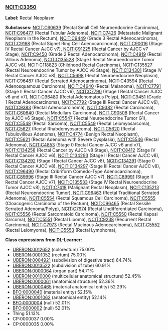
### [NCIT:C3350](http://purl.obolibrary.org/obo/NCIT_C3350)
**Label:** Rectal Neoplasm

**Subclasses:** [NCIT:C60639](http://purl.obolibrary.org/obo/NCIT_C60639) (Rectal Small Cell Neuroendocrine Carcinoma), [NCIT:C96477](http://purl.obolibrary.org/obo/NCIT_C96477) (Rectal Tubular Adenoma), [NCIT:C7426](http://purl.obolibrary.org/obo/NCIT_C7426) (Metastatic Malignant Neoplasm in the Rectum), [NCIT:C9449](http://purl.obolibrary.org/obo/NCIT_C9449) (Grade 3 Rectal Adenocarcinoma), [NCIT:C9168](http://purl.obolibrary.org/obo/NCIT_C9168) (Rectal Signet Ring Cell Adenocarcinoma), [NCIT:C90016](http://purl.obolibrary.org/obo/NCIT_C90016) (Stage IV Rectal Cancer AJCC v7), [NCIT:C91225](http://purl.obolibrary.org/obo/NCIT_C91225) (Rectal Cancer by AJCC v7 Stage), [NCIT:C9450](http://purl.obolibrary.org/obo/NCIT_C9450) (Grade 2 Rectal Adenocarcinoma), [NCIT:C4919](http://purl.obolibrary.org/obo/NCIT_C4919) (Rectal Villous Adenoma), [NCIT:C135528](http://purl.obolibrary.org/obo/NCIT_C135528) (Stage I Rectal Neuroendocrine Tumor AJCC v8), [NCIT:C118823](http://purl.obolibrary.org/obo/NCIT_C118823) (Childhood Rectal Carcinoma), [NCIT:C135527](http://purl.obolibrary.org/obo/NCIT_C135527) (Rectal Neuroendocrine Tumor by AJCC v8 Stage), [NCIT:C134301](http://purl.obolibrary.org/obo/NCIT_C134301) (Stage IV Rectal Cancer AJCC v8), [NCIT:C5698](http://purl.obolibrary.org/obo/NCIT_C5698) (Rectal Neuroendocrine Neoplasm), [NCIT:C96487](http://purl.obolibrary.org/obo/NCIT_C96487) (Rectal Serrated Adenocarcinoma), [NCIT:C43594](http://purl.obolibrary.org/obo/NCIT_C43594) (Rectal Adenosquamous Carcinoma), [NCIT:C4640](http://purl.obolibrary.org/obo/NCIT_C4640) (Rectal Melanoma), [NCIT:C7791](http://purl.obolibrary.org/obo/NCIT_C7791) (Stage II Rectal Cancer AJCC v6), [NCIT:C7790](http://purl.obolibrary.org/obo/NCIT_C7790) (Stage I Rectal Cancer AJCC v6 and v7), [NCIT:C96480](http://purl.obolibrary.org/obo/NCIT_C96480) (Rectal Adenomatous Polyp), [NCIT:C9451](http://purl.obolibrary.org/obo/NCIT_C9451) (Grade 1 Rectal Adenocarcinoma), [NCIT:C7792](http://purl.obolibrary.org/obo/NCIT_C7792) (Stage III Rectal Cancer AJCC v6), [NCIT:C9383](http://purl.obolibrary.org/obo/NCIT_C9383) (Rectal Adenocarcinoma), [NCIT:C9382](http://purl.obolibrary.org/obo/NCIT_C9382) (Rectal Carcinoma), [NCIT:C60640](http://purl.obolibrary.org/obo/NCIT_C60640) (Rectal Medullary Carcinoma), [NCIT:C90508](http://purl.obolibrary.org/obo/NCIT_C90508) (Rectal Cancer by AJCC v6 Stage), [NCIT:C5547](http://purl.obolibrary.org/obo/NCIT_C5547) (Rectal Neuroendocrine Tumor G1), [NCIT:C5548](http://purl.obolibrary.org/obo/NCIT_C5548) (Rectal Sarcoma), [NCIT:C5549](http://purl.obolibrary.org/obo/NCIT_C5549) (Rectal Leiomyosarcoma), [NCIT:C5627](http://purl.obolibrary.org/obo/NCIT_C5627) (Rectal Rhabdomyosarcoma), [NCIT:C5620](http://purl.obolibrary.org/obo/NCIT_C5620) (Rectal Tubulovillous Adenoma), [NCIT:C4774](http://purl.obolibrary.org/obo/NCIT_C4774) (Benign Rectal Neoplasm), [NCIT:C5621](http://purl.obolibrary.org/obo/NCIT_C5621) (Rectal Adenoma with Severe Dysplasia), [NCIT:C5546](http://purl.obolibrary.org/obo/NCIT_C5546) (Rectal Adenoma), [NCIT:C4853](http://purl.obolibrary.org/obo/NCIT_C4853) (Stage 0 Rectal Cancer AJCC v6 and v7), [NCIT:C134258](http://purl.obolibrary.org/obo/NCIT_C134258) (Rectal Cancer by AJCC v8 Stage), [NCIT:C8412](http://purl.obolibrary.org/obo/NCIT_C8412) (Stage IV Rectal Cancer AJCC v6), [NCIT:C134293](http://purl.obolibrary.org/obo/NCIT_C134293) (Stage II Rectal Cancer AJCC v8), [NCIT:C134292](http://purl.obolibrary.org/obo/NCIT_C134292) (Stage I Rectal Cancer AJCC v8), [NCIT:C134291](http://purl.obolibrary.org/obo/NCIT_C134291) (Stage 0 Rectal Cancer AJCC v8), [NCIT:C134297](http://purl.obolibrary.org/obo/NCIT_C134297) (Stage III Rectal Cancer AJCC v8), [NCIT:C96490](http://purl.obolibrary.org/obo/NCIT_C96490) (Rectal Cribriform Comedo-Type Adenocarcinoma), [NCIT:C89996](http://purl.obolibrary.org/obo/NCIT_C89996) (Stage III Rectal Cancer AJCC v7), [NCIT:C89991](http://purl.obolibrary.org/obo/NCIT_C89991) (Stage II Rectal Cancer AJCC v7), [NCIT:C135533](http://purl.obolibrary.org/obo/NCIT_C135533) (Stage IV Rectal Neuroendocrine Tumor AJCC v8), [NCIT:C7418](http://purl.obolibrary.org/obo/NCIT_C7418) (Malignant Rectal Neoplasm), [NCIT:C135213](http://purl.obolibrary.org/obo/NCIT_C135213) (Rectal Neuroendocrine Tumor), [NCIT:C96463](http://purl.obolibrary.org/obo/NCIT_C96463) (Rectal Traditional Serrated Adenoma), [NCIT:C5554](http://purl.obolibrary.org/obo/NCIT_C5554) (Rectal Squamous Cell Carcinoma), [NCIT:C5555](http://purl.obolibrary.org/obo/NCIT_C5555) (Cloacogenic Carcinoma of the Rectum), [NCIT:C96465](http://purl.obolibrary.org/obo/NCIT_C96465) (Rectal Sessile Serrated Adenoma/Polyp), [NCIT:C7974](http://purl.obolibrary.org/obo/NCIT_C7974) (Rectal Undifferentiated Carcinoma), [NCIT:C5556](http://purl.obolibrary.org/obo/NCIT_C5556) (Rectal Sarcomatoid Carcinoma), [NCIT:C5550](http://purl.obolibrary.org/obo/NCIT_C5550) (Rectal Kaposi Sarcoma), [NCIT:C5551](http://purl.obolibrary.org/obo/NCIT_C5551) (Rectal Lipoma), [NCIT:C9238](http://purl.obolibrary.org/obo/NCIT_C9238) (Recurrent Rectal Carcinoma), [NCIT:C7973](http://purl.obolibrary.org/obo/NCIT_C7973) (Rectal Mucinous Adenocarcinoma), [NCIT:C5552](http://purl.obolibrary.org/obo/NCIT_C5552) (Rectal Leiomyoma), [NCIT:C5553](http://purl.obolibrary.org/obo/NCIT_C5553) (Rectal Lymphoma), 

**Class expressions from DL-Learner:**

- [UBERON:0012652](http://purl.obolibrary.org/obo/UBERON_0012652) (colorectum) 75.00%
- [UBERON:0001052](http://purl.obolibrary.org/obo/UBERON_0001052) (rectum) 75.00%
- [UBERON:0004921](http://purl.obolibrary.org/obo/UBERON_0004921) (subdivision of digestive tract) 64.74%
- [UBERON:0013522](http://purl.obolibrary.org/obo/UBERON_0013522) (subdivision of tube) 60.91%
- [UBERON:0000064](http://purl.obolibrary.org/obo/UBERON_0000064) (organ part) 54.71%
- [UBERON:0010000](http://purl.obolibrary.org/obo/UBERON_0010000) (multicellular anatomical structure) 52.45%
- [UBERON:0000061](http://purl.obolibrary.org/obo/UBERON_0000061) (anatomical structure) 52.36%
- [UBERON:0000465](http://purl.obolibrary.org/obo/UBERON_0000465) (material anatomical entity) 52.29%
- [BFO:0000040](http://purl.obolibrary.org/obo/BFO_0000040) (material entity) 52.15%
- [UBERON:0001062](http://purl.obolibrary.org/obo/UBERON_0001062) (anatomical entity) 52.14%
- [BFO:0000004](http://purl.obolibrary.org/obo/BFO_0000004) (null) 52.01%
- [BFO:0000002](http://purl.obolibrary.org/obo/BFO_0000002) (null) 52.01%
- Thing 51.13%
- CP:0000037 0.00%
- CP:0000035 0.00%


